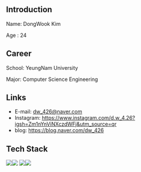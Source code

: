 ## Introduction 
Name: DongWook Kim

Age : 24

## Career
School: YeungNam University

Major: Computer Science Engineering

## Links
- E-mail: dw_426@naver.com
- Instagram: https://www.instagram.com/d.w_4.26?igsh=Zm1nYnViNXczdWFj&utm_source=qr
- blog: https://blog.naver.com/dw_426

## Tech Stack

<img src="https://img.shields.io/badge/Python-3776AB?style=for-the-badge&logo=Python&logoColor=white"><img src="https://img.shields.io/badge/C-A8B9CC?style=for-the-badge&logo=C&logoColor=white"> 
<img src="https://img.shields.io/badge/c++-00599C?style=for-the-badge&logo=c%2B%2B&logoColor=white"><img src="https://img.shields.io/badge/github-181717?style=for-the-badge&logo=github&logoColor=white"> 
